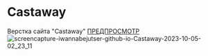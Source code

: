 # Castaway
Верстка сайта "Castaway"
<a href="https://iwannabejutser.github.io/Castaway/">ПРЕДПРОСМОТР</a>
![screencapture-iwannabejutser-github-io-Castaway-2023-10-05-02_23_11](https://github.com/IwannaBejutser/Castaway/assets/132378124/eed14886-8bcd-4351-ab10-ac1bc294225e)
